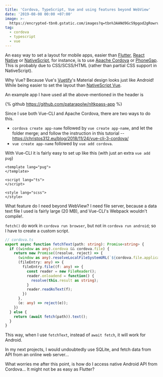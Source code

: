 ```yaml
---
title: 'Cordova, TypeScript, Vue and using features beyond WebView'
date: '2019-08-08 00:00 +07:00'
image: >-
  https://encrypted-tbn0.gstatic.com/images?q=tbn%3AANd9GcS9pgod2gRowruzWDJxQXtxJjS-P4cf3lMYJ-cnqf29fZKQFTQ6
tag:
  - cordova
  - typescript
  - vue
---
```


An easy way to set a layout for mobile apps, easier than [Flutter](https://flutter.dev/), [React Native](https://facebook.github.io/react-native/) or [NativeScript](https://www.nativescript.org/), for instance, is to use [Apache Cordova](https://cordova.apache.org/) or [PhoneGap](https://phonegap.com/). This is probably due to CSS/SCSS/HTML (rather than partial CSS support in NativeScript).

Why Vue? Because Vue's [Vuetify](https://vuetifyjs.com/en/)'s Material design looks just like Android! While being easier to set the layout than [NativeScript Vue](https://nativescript-vue.org/).

An example app I have used all the above-mentioned in the header is

{% github <https://github.com/patarapolw/nltkpass-app> %}

<!-- excerpt_separator -->

Since I use both Vue-CLI and Apache Cordova, there are two ways to do this.

- `cordova create app-name` followed by `vue create app-name`, and let the folder merge; and follow the instruction in this tutorial -- <https://christos312.eu/blog/2018/11/24/vue-cli-3-cordova/>
- `vue create app-name` followed by `vue add cordova`.

With Vue-CLI it is fairly easy to set up like this (with just an extra `vue add pug`)

```vue
<template lang="pug">
</template>

<script lang="ts">
</script>

<style lang="scss">
</style>
```

What feature do I need beyond WebView? I need file server, because a data text file I used is fairly large (20 MB), and Vue-CLI's Webpack wouldn't compile!.

`fetch()` do work in `cordova run browser`, but not in `cordova run android`; so I have to create a custom script.

```typescript
// cordova.ts
export async function fetchText(path: string): Promise<string> {
  if ((window as any).cordova && cordova.file) {
    return new Promise((resolve, reject) => {
      (window as any).resolveLocalFileSystemURL(`${cordova.file.applicationDirectory}www/${path}`,
      (fileEntry: any) => {
        fileEntry.file((f: any) => {
          const reader = new FileReader();
          reader.onloadend = function() {
            resolve(this.result as string);
          }
          reader.readAsText(f);
        })
      },
      (e: any) => reject(e));
    })
  } else {
    return (await fetch(path)).text();
  }
}
```

This way, when I use `fetchText`, instead of `await fetch`, it will work for Android.

In my next projects, I would undoubtedly use SQLite, and fetch data from API from an online web server...

What worries me after this point, is how do I access native Android API from Cordova... It might not be as easy as Flutter?
